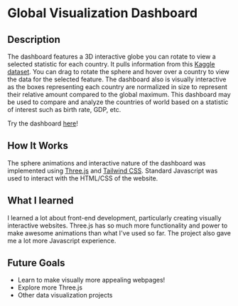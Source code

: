 # Global Visualization Dashboard
## Description
The dashboard features a 3D interactive globe you can rotate to view a selected statistic for each country. It pulls information from this 
<a href="https://www.kaggle.com/datasets/nelgiriyewithana/countries-of-the-world-2023/data">Kaggle dataset</a>. You can drag to rotate the sphere and hover over a country to 
view the data for the selected feature. The dashboard also is visually interactive as the boxes representing each country are normalized in size to represent their relative amount
compared to the global maximum. This dashboard may be used to compare and analyze the countries of world based on a statistic of interest such as birth rate, GDP, etc.

Try the dashboard <a href="https://kejerial.github.io/Global-Visualization/index.html">here</a>!

## How It Works
The sphere animations and interactive nature of the dashboard was implemented using <a href="https://threejs.org/">Three.js</a> 
and <a href="https://tailwindcss.com/">Tailwind CSS</a>. Standard Javascript was used to interact with the HTML/CSS of the website.

## What I learned
I learned a lot about front-end development, particularly creating visually interactive websites. Three.js has so much more functionality and power to make awesome animations
than what I've used so far. The project also gave me a lot more Javascript experience.

## Future Goals
<ul>
  <li>Learn to make visually more appealing webpages!</li>
  <li>Explore more Three.js</li>
  <li>Other data visualization projects</li>
</ul>
